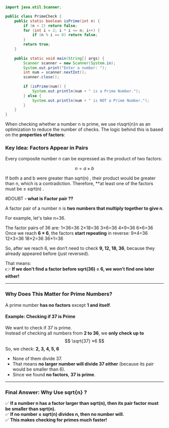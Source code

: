 
```java
import java.util.Scanner;

public class PrimeCheck {
    public static boolean isPrime(int n) {
        if (n < 2) return false;
        for (int i = 2; i * i <= n; i++) {
            if (n % i == 0) return false;
        }
        return true;
    }
	
    public static void main(String[] args) {
        Scanner scanner = new Scanner(System.in);
        System.out.print("Enter a number: ");
        int num = scanner.nextInt();
        scanner.close();
		
        if (isPrime(num)) {
            System.out.println(num + " is a Prime Number.");
        } else {
            System.out.println(num + " is NOT a Prime Number.");
        }
    }
}

```



When checking whether a number n is prime, we use n\sqrt{n}n​ as an optimization to reduce the number of checks. The logic behind this is based on the **properties of factors**:

### **Key Idea: Factors Appear in Pairs**

Every composite number n can be expressed as the product of two factors:

$$
n=a×b
$$

If both a and b were greater than sqrt(n) , their product would be greater than n, which is a contradiction. Therefore, **at least one of the factors must be ≤ sqrt(n) .

#DOUBT **- what is Factor pair ??**

A factor pair of a number n is **two numbers that multiply together to give n**.

For example, let's take n=36.  

The factor pairs of 36 are:
	1×36=36 
	2×18=36
	3×6=36
	4×9=36
	6×6=36
Once we reach **6 × 6**, the factors **start repeating** in reverse:
	9×4=36
	12×3=36
	18×2=36
	36×1=36

So, after we reach 6, we don’t need to check **9, 12, 18, 36**, because they already appeared before (just reversed).

That means:  
👉 **If we don’t find a factor before sqrt(36) = 6, we won’t find one later either!**

---

### **Why Does This Matter for Prime Numbers?**

A prime number **has no factors** except **1 and itself**.

#### **Example: Checking if 37 is Prime**

We want to check if 37 is prime.  
Instead of checking all numbers from **2 to 36**, we **only check up to**
$$
\sqrt{37} ≈6
$$
So, we check: **2, 3, 4, 5, 6**

- None of them divide 37.
- That means **no larger number will divide 37 either** (because its pair would be smaller than 6).
- Since we found **no factors**, **37 is prime**.

---

### **Final Answer: Why Use sqrt{n} ​?**

✅ **If a number n has a factor larger than sqrt(n), then its pair factor must be smaller than sqrt(n).**  
✅ **If no number ≤ sqrt(n)​ divides n, then no number will.**  
✅ **This makes checking for primes much faster!**

